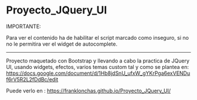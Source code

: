 # Proyecto_JQuery_UI

IMPORTANTE:

Para ver el contenido ha de habilitar el script marcado como inseguro, si no no le permitira ver el widget de autocomplete.

-------------------------------------------------------------------------------------------------------------------------------------------

Proyecto maquetado con Bootstrap y llevando a cabo la practica de JQuery UI, usando widgets, efectos, varios temas custom tal y
como se plantea en: https://docs.google.com/document/d/1Hb8jdSnU_ufxW_gYKrPga6exVENDuf6rV5R2L2fDdBc/edit

Puede verlo en : https://franklonchas.github.io/Proyecto_JQuery_UI/
